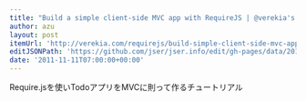 ```yaml
---
title: "Build a simple client-side MVC app with RequireJS | @verekia's blog"
author: azu
layout: post
itemUrl: 'http://verekia.com/requirejs/build-simple-client-side-mvc-app-require-js'
editJSONPath: 'https://github.com/jser/jser.info/edit/gh-pages/data/2011/11/index.json'
date: '2011-11-11T07:00:00+00:00'
---
```

Require.jsを使いTodoアプリをMVCに則って作るチュートリアル
